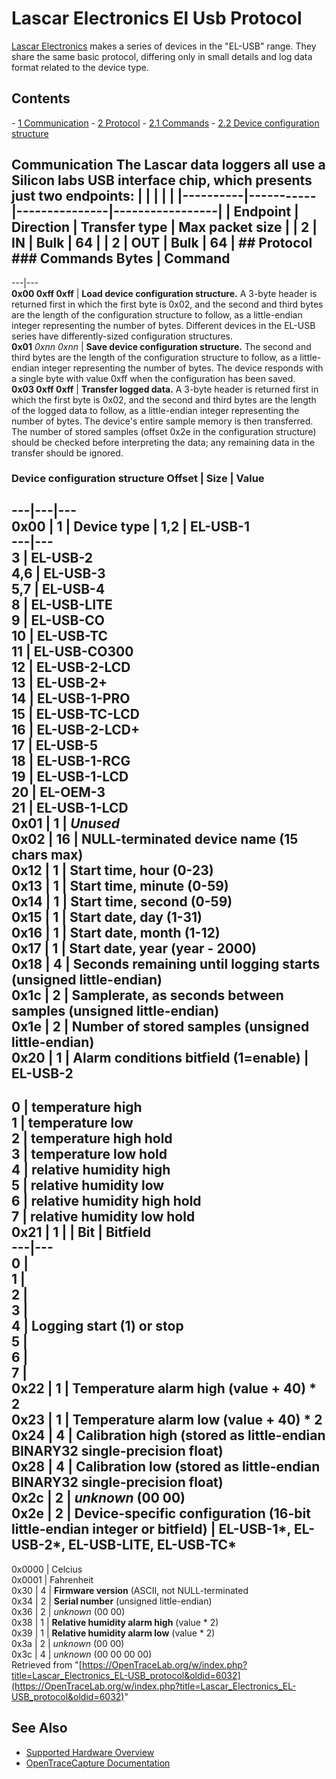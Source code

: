 # Lascar Electronics El Usb Protocol

[Lascar Electronics](http://www.lascarelectronics.com/) makes a series of devices in the "EL-USB" range. They share the same basic protocol, differing only in small details and log data format related to the device type. 
## Contents 
\- [1 Communication](Lascar_Electronics_EL-USB_protocol.html#Communication) \- [2 Protocol](Lascar_Electronics_EL-USB_protocol.html#Protocol) \- [2.1 Commands](Lascar_Electronics_EL-USB_protocol.html#Commands) \- [2.2 Device configuration structure](Lascar_Electronics_EL-USB_protocol.html#Device_configuration_structure) 
## Communication The Lascar data loggers all use a Silicon labs USB interface chip, which presents just two endpoints: | | | | | |----------|-----------|---------------|-----------------| | Endpoint | Direction | Transfer type | Max packet size | | 2 | IN | Bulk | 64 | | 2 | OUT | Bulk | 64 | ## Protocol ### Commands Bytes | Command  
---|---  
**0x00 0xff 0xff** | **Load device configuration structure.** A 3-byte header is returned first in which the first byte is 0x02, and the second and third bytes are the length of the configuration structure to follow, as a little-endian integer representing the number of bytes. Different devices in the EL-USB series have differently-sized configuration structures.  
**0x01** _0xnn 0xnn_ | **Save device configuration structure.** The second and third bytes are the length of the configuration structure to follow, as a little-endian integer representing the number of bytes. The device responds with a single byte with value 0xff when the configuration has been saved.  
**0x03 0xff 0xff** | **Transfer logged data.** A 3-byte header is returned first in which the first byte is 0x02, and the second and third bytes are the length of the logged data to follow, as a little-endian integer representing the number of bytes. The device's entire sample memory is then transferred. The number of stored samples (offset 0x2e in the configuration structure) should be checked before interpreting the data; any remaining data in the transfer should be ignored.  
### Device configuration structure Offset | Size | Value  
---|---|---  
0x00 | 1 | **Device type** | 1,2 | EL-USB-1  
---|---  
3 | EL-USB-2  
4,6 | EL-USB-3  
5,7 | EL-USB-4  
8 | EL-USB-LITE  
9 | EL-USB-CO  
10 | EL-USB-TC  
11 | EL-USB-CO300  
12 | EL-USB-2-LCD  
13 | EL-USB-2+  
14 | EL-USB-1-PRO  
15 | EL-USB-TC-LCD  
16 | EL-USB-2-LCD+  
17 | EL-USB-5  
18 | EL-USB-1-RCG  
19 | EL-USB-1-LCD  
20 | EL-OEM-3  
21 | EL-USB-1-LCD  
0x01 | 1 | _Unused_  
0x02 | 16 | **NULL-terminated device name** (15 chars max)  
0x12 | 1 | **Start time, hour** (0-23)  
0x13 | 1 | **Start time, minute** (0-59)  
0x14 | 1 | **Start time, second** (0-59)  
0x15 | 1 | **Start date, day** (1-31)  
0x16 | 1 | **Start date, month** (1-12)  
0x17 | 1 | **Start date, year** (year - 2000)  
0x18 | 4 | **Seconds remaining until logging starts** (unsigned little-endian)  
0x1c | 2 | **Samplerate, as seconds between samples** (unsigned little-endian)  
0x1e | 2 | **Number of stored samples** (unsigned little-endian)  
0x20 | 1 | **Alarm conditions bitfield** (1=enable)  | EL-USB-2  
---  
0 | temperature high  
1 | temperature low  
2 | temperature high hold  
3 | temperature low hold  
4 | relative humidity high  
5 | relative humidity low  
6 | relative humidity high hold  
7 | relative humidity low hold  
0x21 | 1 |  | Bit | Bitfield  
---|---  
0 |   
1 |   
2 |   
3 |   
4 | Logging start (1) or stop  
5 |   
6 |   
7 |   
0x22 | 1 | **Temperature alarm high** (value + 40) * 2  
0x23 | 1 | **Temperature alarm low** (value + 40) * 2  
0x24 | 4 | **Calibration high** (stored as little-endian BINARY32 single-precision float)  
0x28 | 4 | **Calibration low** (stored as little-endian BINARY32 single-precision float)  
0x2c | 2 | _unknown_ (00 00)  
0x2e | 2 | **Device-specific configuration** (16-bit little-endian integer or bitfield)  | EL-USB-1*, EL-USB-2*, EL-USB-LITE, EL-USB-TC*  
---  
0x0000 | Celcius  
0x0001 | Fahrenheit  
0x30 | 4 | **Firmware version** (ASCII, not NULL-terminated  
0x34 | 2 | **Serial number** (unsigned little-endian)  
0x36 | 2 | _unknown_ (00 00)  
0x38 | 1 | **Relative humidity alarm high** (value * 2)  
0x39 | 1 | **Relative humidity alarm low** (value * 2)  
0x3a | 2 | _unknown_ (00 00)  
0x3c | 4 | _unknown_ (00 00 00 00)  
Retrieved from "[https://OpenTraceLab.org/w/index.php?title=Lascar_Electronics_EL-USB_protocol&oldid=6032](https://OpenTraceLab.org/w/index.php?title=Lascar_Electronics_EL-USB_protocol&oldid=6032)"

## See Also
- [Supported Hardware Overview](../supported-hardware.md)
- [OpenTraceCapture Documentation](../../opentracecapture/overview.md)
